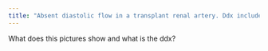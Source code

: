 ```yaml
---
title: "Absent diastolic flow in a transplant renal artery. Ddx includes acute rejection, ATN, ? early venous compromise."
---
```

What does this pictures show and what is the ddx?

